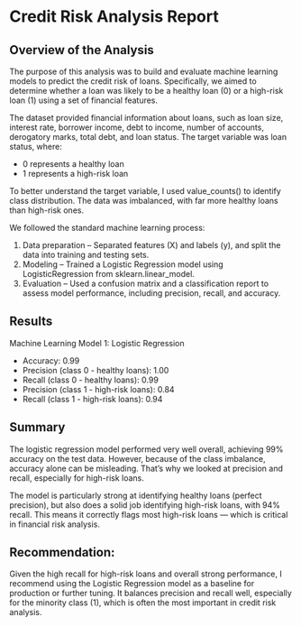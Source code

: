 # Credit Risk Analysis Report

## Overview of the Analysis

The purpose of this analysis was to build and evaluate machine learning models to predict the credit risk of loans. Specifically, we aimed to determine whether a loan was likely to be a healthy loan (0) or a high-risk loan (1) using a set of financial features.

The dataset provided financial information about loans, such as loan size, interest rate, borrower income, debt to income, number of accounts, derogatory marks, total debt, and loan status. The target variable was loan status, where:
- 0 represents a healthy loan
- 1 represents a high-risk loan

To better understand the target variable, I used value_counts() to identify class distribution. The data was imbalanced, with far more healthy loans than high-risk ones.

We followed the standard machine learning process:
1. Data preparation – Separated features (X) and labels (y), and split the data into training and testing sets.
2. Modeling – Trained a Logistic Regression model using LogisticRegression from sklearn.linear_model.
3. Evaluation – Used a confusion matrix and a classification report to assess model performance, including precision, recall, and accuracy.

## Results

Machine Learning Model 1: Logistic Regression
- Accuracy: 0.99
- Precision (class 0 - healthy loans): 1.00
- Recall (class 0 - healthy loans): 0.99
- Precision (class 1 - high-risk loans): 0.84
- Recall (class 1 - high-risk loans): 0.94

## Summary

The logistic regression model performed very well overall, achieving 99% accuracy on the test data. However, because of the class imbalance, accuracy alone can be misleading. That’s why we looked at precision and recall, especially for high-risk loans.

The model is particularly strong at identifying healthy loans (perfect precision), but also does a solid job identifying high-risk loans, with 94% recall. This means it correctly flags most high-risk loans — which is critical in financial risk analysis.

## Recommendation:

Given the high recall for high-risk loans and overall strong performance, I recommend using the Logistic Regression model as a baseline for production or further tuning. It balances precision and recall well, especially for the minority class (1), which is often the most important in credit risk analysis.
